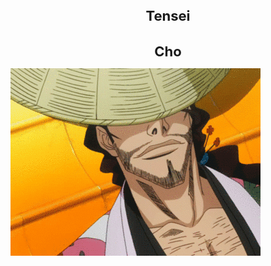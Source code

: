 <h1 align="center" style="font-size: 22px"> Tensei   </h1>
<h1 align="center" style="font-size: 22px"> Cho </h1>

![Shunsui Kyōraku GIF](https://github.com/TenseiCho/tenseicho/blob/main/sun1.gif?raw=true)
